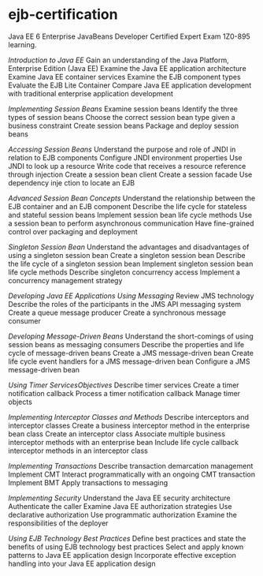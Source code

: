 ejb-certification
=================

Java EE 6 Enterprise JavaBeans Developer Certified Expert Exam 1Z0-895 learning.

*Introduction to Java EE*
Gain an understanding of the Java Platform, Enterprise Edition (Java EE)
Examine the Java EE application architecture
Examine Java EE container services
Examine the EJB component types
Evaluate the EJB Lite Container
Compare Java EE application development with traditional enterprise application development

*Implementing Session Beans*
Examine session beans
Identify the three types of session beans
Choose the correct session bean type given a business constraint
Create session beans Package and deploy session beans

*Accessing Session Beans*
Understand the purpose and role of JNDI in relation to EJB components
Configure JNDI environment properties
Use JNDI to look up a resource
Write code that receives a resource reference through injection
Create a session bean client
Create a session facade
Use dependency inje ction to locate an EJB

*Advanced Session Bean Concepts*
Understand the relationship between the EJB container and an EJB component
Describe the life cycle for stateless and stateful session beans
Implement session bean life cycle methods
Use a session bean to perform asynchronous communication
Have fine-grained control over packaging and deployment

*Singleton Session Bean*
Understand the advantages and disadvantages of using a singleton session bean
Create a singleton session bean
Describe the life cycle of a singleton session bean
Implement singleton session bean life cycle methods
Describe singleton concurrency access
Implement a concurrency management strategy

*Developing Java EE Applications Using Messaging*
Review JMS technology
Describe the roles of the participants in the JMS API messaging system
Create a queue message producer
Create a synchronous message consumer

*Developing Message-Driven Beans*
Understand the short-comings of using session beans as messaging consumers
Describe the properties and life cycle of message-driven beans
Create a JMS message-driven bean
Create life cycle event handlers for a JMS message-driven bean
Configure a JMS message-driven bean

*Using Timer ServicesObjectives*
Describe timer services
Create a timer notification callback
Process a timer notification callback Manage timer objects

*Implementing Interceptor Classes and Methods*
Describe interceptors and interceptor classes
Create a business interceptor method in the enterprise bean class
Create an interceptor class
Associate multiple business interceptor methods with an enterprise bean
Include life cycle callback interceptor methods in an interceptor class

*Implementing Transactions*
Describe transaction demarcation management
Implement CMT
Interact programmatically with an ongoing CMT transaction
Implement BMT Apply transactions to messaging

*Implementing Security*
Understand the Java EE security architecture
Authenticate the caller Examine Java EE authorization strategies
Use declarative authorization
Use programmatic authorization Examine the responsibilities of the deployer

*Using EJB Technology Best Practices*
Define best practices and state the benefits of using EJB technology best practices
Select and apply known patterns to Java EE application design
Incorporate effective exception handling into your Java EE application design